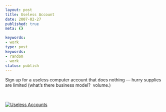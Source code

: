 ```yaml
---
layout: post
title: Useless Account
date: 2007-02-27
published: true
meta: {}

keywords:
- work
type: post
keywords:
- random
- work
status: publish
---
```



Sign up for a useless computer account that does nothing — hurry supplies are limited (what’s there business model?  volume.)



 



[![Useless Accounts](http://blog-family.andyeick.com/content/binary/ua_big_unlimited_small.jpg)](http://www.uselessaccounts.com/)

